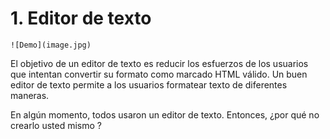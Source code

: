 # 1. Editor de texto

	![Demo](image.jpg)

El objetivo de un editor de texto es reducir los esfuerzos de los usuarios que intentan convertir su formato como marcado HTML válido. Un buen editor de texto permite a los usuarios formatear texto de diferentes maneras.


En algún momento, todos usaron un editor de texto. Entonces, ¿por qué no crearlo usted mismo ?
